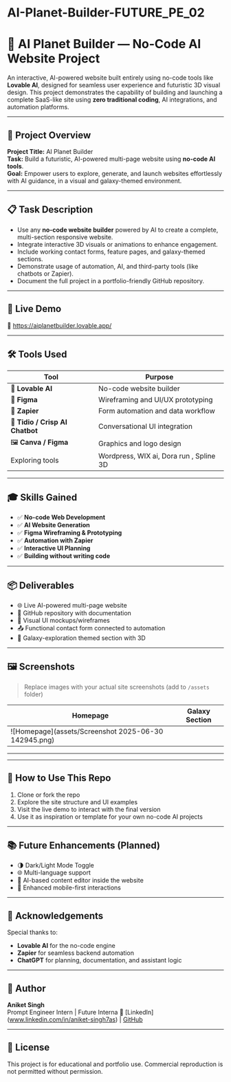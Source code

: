 # AI-Planet-Builder-FUTURE_PE_02

# 🌌 AI Planet Builder — No-Code AI Website Project

An interactive, AI-powered website built entirely using no-code tools like **Lovable AI**, designed for seamless user experience and futuristic 3D visual design. This project demonstrates the capability of building and launching a complete SaaS-like site using **zero traditional coding**, AI integrations, and automation platforms.

---

## 🧠 Project Overview

**Project Title:** AI Planet Builder  
**Task:** Build a futuristic, AI-powered multi-page website using **no-code AI tools**.  
**Goal:** Empower users to explore, generate, and launch websites effortlessly with AI guidance, in a visual and galaxy-themed environment.

---

## 📋 Task Description

- Use any **no-code website builder** powered by AI to create a complete, multi-section responsive website.
- Integrate interactive 3D visuals or animations to enhance engagement.
- Include working contact forms, feature pages, and galaxy-themed sections.
- Demonstrate usage of automation, AI, and third-party tools (like chatbots or Zapier).
- Document the full project in a portfolio-friendly GitHub repository.

---

## 🚀 Live Demo

🔗 https://aiplanetbuilder.lovable.app/  


---

## 🛠️ Tools Used

| Tool           | Purpose                                  |
|----------------|------------------------------------------|
| 🧱 **Lovable AI**     | No-code website builder               |
| 🎨 **Figma**          | Wireframing and UI/UX prototyping     |
| 🔁 **Zapier**         | Form automation and data workflow     |
| 💬 **Tidio / Crisp AI Chatbot** | Conversational UI integration |
| 🖼️ **Canva / Figma** | Graphics and logo design              |
Exploring tools         | Wordpress, WIX ai, Dora run , Spline 3D |

---

## 🎓 Skills Gained

- ✅ **No-code Web Development**
- ✅ **AI Website Generation**
- ✅ **Figma Wireframing & Prototyping**
- ✅ **Automation with Zapier**
- ✅ **Interactive UI Planning**
- ✅ **Building without writing code**

---

## 📦 Deliverables

- 🌐 Live AI-powered multi-page website
- 💾 GitHub repository with documentation
- 📸 Visual UI mockups/wireframes
- 📤 Functional contact form connected to automation
- 🔭 Galaxy-exploration themed section with 3D

---

## 🖼️ Screenshots

> Replace images with your actual site screenshots (add to `/assets` folder)

| Homepage                         | Galaxy Section                    |
|----------------------------------|------------------------------------|
| ![Homepage](assets/Screenshot 2025-06-30 142945.png)      |

---


---

## 📄 How to Use This Repo

1. Clone or fork the repo
2. Explore the site structure and UI examples
3. Visit the live demo to interact with the final version
4. Use it as inspiration or template for your own no-code AI projects

---

## 📚 Future Enhancements (Planned)

- 🌗 Dark/Light Mode Toggle
- 🌐 Multi-language support
- 🔧 AI-based content editor inside the website
- 📱 Enhanced mobile-first interactions

---

## 🙌 Acknowledgements

Special thanks to:
- **Lovable AI** for the no-code engine
- **Zapier** for seamless backend automation
- **ChatGPT** for planning, documentation, and assistant logic

---

## 👤 Author

**Aniket Singh**  
Prompt Engineer Intern | Future Interna
🔗 [LinkedIn] (www.linkedin.com/in/aniket-singh7as) | [GitHub](https://github.com/TheAniketSingh-07)

---

## 📜 License

This project is for educational and portfolio use. Commercial reproduction is not permitted without permission.


